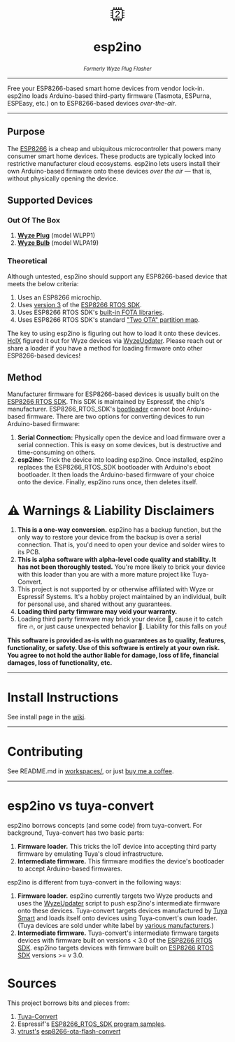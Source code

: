 <div align="center">
<img src="https://github.com/elahd/esp2ino/blob/main/resources/logo/favicon-io/favicon-32x32.png?raw=true">
<h1>esp2ino</h1>
 <sub><em>Formerly Wyze Plug Flasher</em></sub>
</div>

***

Free your ESP8266-based smart home devices from vendor lock-in. esp2ino loads Arduino-based third-party firmware (Tasmota, ESPurna, ESPEasy, etc.) on to ESP8266-based devices _over-the-air_.

***

## Purpose
The [ESP8266](https://www.espressif.com/en/products/socs/esp8266) is a cheap and ubiquitous microcontroller that powers many consumer smart home devices. These products are typically locked into restrictive manufacturer cloud ecosystems. esp2ino lets users install their own Arduino-based firmware onto these devices *over the air* — that is, without physically opening the device.
## Supported Devices
### Out Of The Box
1. [**Wyze Plug**](https://wyze.com/wyze-plug.html) (model WLPP1)
2. [**Wyze Bulb**](https://wyze.com/wyze-bulb.html) (model WLPA19)

### Theoretical
 Although untested, esp2ino should support any ESP8266-based device that meets the below criteria:
1. Uses an ESP8266 microchip.
2. Uses [version 3](https://docs.espressif.com/projects/esp8266-rtos-sdk/en/latest/api-guides/fota-from-old-new.html) of the [ESP8266 RTOS SDK](https://github.com/espressif/ESP8266_RTOS_SDK).
3. Uses ESP8266 RTOS SDK's [built-in FOTA libraries](https://github.com/espressif/ESP8266_RTOS_SDK/tree/master/examples/system/ota).
4. Uses ESP8266 RTOS SDK's standard ["Two OTA" partition map](https://docs.espressif.com/projects/esp8266-rtos-sdk/en/latest/api-guides/partition-tables.html).

The key to using esp2ino is figuring out how to load it onto these devices. [HclX](https://github.com/HclX) figured it out for Wyze devices via [WyzeUpdater](https://github.com/HclX/WyzeUpdater). Please reach out or share a loader if you have a method for loading firmware onto other ESP8266-based devices!

## Method
Manufacturer firmware for ESP8266-based devices is usually built on the [ESP8266 RTOS SDK](https://github.com/espressif/ESP8266_RTOS_SDK). This SDK is maintained by Espressif, the chip's manufacturer. ESP8266_RTOS_SDK's [bootloader](https://en.wikipedia.org/wiki/Bootloader) cannot boot Arduino-based firmware. There are two options for converting devices to run Arduino-based firmware:

1. **Serial Connection:** Physically open the device and load firmware over a serial connection. This is easy on some devices, but is destructive and time-consuming on others.
2. **esp2ino:** Trick the device into loading esp2ino. Once installed, esp2ino replaces the ESP8266_RTOS_SDK bootloader with Arduino's eboot bootloader. It then loads the Arduino-based firmware of your choice onto the device. Finally, esp2ino runs once, then deletes itself.

# ⚠️ Warnings & Liability Disclaimers
1. **This is a one-way conversion.** esp2ino has a backup function, but the only way to restore your device from the backup is over a serial connection. That is, you'd need to open your device and solder wires to its PCB.
2. **This is alpha software with alpha-level code quality and stability. It has not been thoroughly tested.** You're more likely to brick your device with this loader than you are with a more mature project like Tuya-Convert.
3. This project is not supported by or otherwise affiliated with Wyze or Espressif Systems. It's a hobby project maintained by an individual, built for personal use, and shared without any guarantees.
4. **Loading third party firmware may void your warranty.**
5. Loading third party firmware may brick your device 🧱, cause it to catch fire 🔥, or just cause unexpected behavior 🤪. Liability for this falls on you!

**This software is provided as-is with no guarantees as to quality, features, functionality, or safety. Use of this software is entirely at your own risk. You agree to not hold the author liable for damage, loss of life, financial damages, loss of functionality, etc.**

***

# Install Instructions

See install page in the [wiki](https://github.com/elahd/esp2ino/wiki).

***

# Contributing

See README.md in [workspaces/](https://github.com/elahd/esp2ino/tree/main/workspaces), or just <a href="https://www.buymeacoffee.com/elahd" target="_blank">buy me a coffee</a>.

***

# esp2ino vs tuya-convert
esp2ino borrows concepts (and some code) from tuya-convert. For background, Tuya-convert has two basic parts:

1. **Firmware loader.** This tricks the IoT device into accepting third party firmware by emulating Tuya's cloud infrastructure.
2. **Intermediate firmware.** This firmware modifies the device's bootloader to accept Arduino-based firmwares.

esp2ino is different from tuya-convert in the following ways:

1. **Firmware loader.** esp2ino currently targets two Wyze products and uses the [WyzeUpdater](https://github.com/HclX/WyzeUpdater) script to push esp2ino's intermediate firmware onto these devices. Tuya-convert targets devices manufactured by [Tuya Smart](https://www.tuya.com/) and loads itself onto devices using Tuya-convert's own loader. (Tuya devices are sold under white label by [various manufacturers](https://www.google.com/search?q=site%3Atemplates.blakadder.com+tuya-convert).)
2. **Intermediate firmware.** Tuya-convert's intermediate firmware targets devices with firmware built on versions < 3.0 of the [ESP8266 RTOS SDK](https://github.com/espressif/ESP8266_RTOS_SDK). esp2ino targets devices with firmware built on [ESP8266 RTOS SDK](https://github.com/espressif/ESP8266_RTOS_SDK) versions >= v 3.0.

# Sources

This project borrows bits and pieces from:
1. [Tuya-Convert](https://github.com/ct-Open-Source/tuya-convert)
2. Espressif's [ESP8266_RTOS_SDK program samples](https://github.com/espressif/ESP8266_RTOS_SDK/tree/master/examples).
3. [vtrust's](https://www.vtrust.de) [esp8266-ota-flash-convert](https://github.com/vtrust-de/esp8266-ota-flash-convert)
